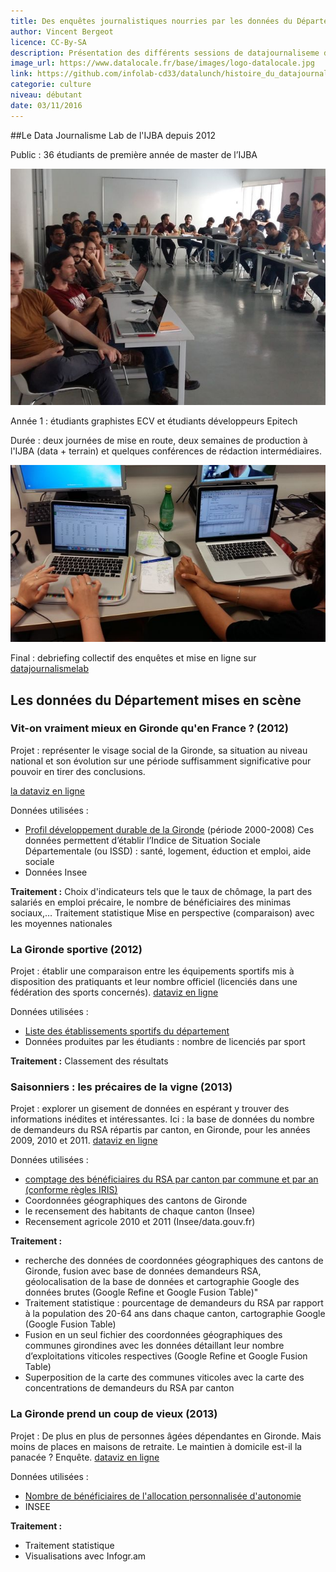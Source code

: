 ```yaml
---
title: Des enquêtes journalistiques nourries par les données du Département
author: Vincent Bergeot
licence: CC-By-SA
description: Présentation des différents sessions de datajournaliseme de l'IJBA.
image_url: https://www.datalocale.fr/base/images/logo-datalocale.jpg
link: https://github.com/infolab-cd33/datalunch/histoire_du_datajournalismelab.md
categorie: culture
niveau: débutant
date: 03/11/2016
---
```

##Le Data Journalisme Lab de l'IJBA depuis 2012

Public : 36 étudiants de première année de master de l’IJBA

![debriefing collectif.jpg](./img/datajournalismlab/debriefing_collectif.jpg)

Année 1 : étudiants graphistes ECV et étudiants développeurs Epitech

Durée : deux journées de mise en route, deux semaines de production à l'IJBA (data + terrain) et quelques conférences de rédaction intermédiaires.

![Production 1](./img/datajournalismlab/production1.jpg)

Final : debriefing collectif des enquêtes et mise en ligne sur [datajournalismelab](http://www.datajournalismelab.fr)

## Les données du Département mises en scène

### Vit-on vraiment mieux en Gironde qu'en France ? (2012)

Projet : représenter le visage social de la Gironde, sa situation au niveau national et son évolution sur une période suffisamment significative pour pouvoir en tirer des conclusions.

[la dataviz en ligne](http://www.2012.datajournalismelab.fr/wp-content/uploads/visagesocialgironde/index.html)

Données utilisées :
- [Profil développement durable de la Gironde](http://catalogue.datalocale.fr/dataset/indicesdd-agenda21-cg33) (période 2000-2008)
Ces données permettent d’établir  l’Indice de Situation Sociale Départementale (ou ISSD) : santé, logement, éduction et emploi, aide sociale
- Données Insee

**Traitement :**
Choix d'indicateurs tels que le taux de chômage, la part des salariés en emploi précaire, le nombre de bénéficiaires des minimas sociaux,…
Traitement statistique
Mise en perspective (comparaison) avec les moyennes nationales

### La Gironde sportive (2012)

Projet : établir une comparaison entre les équipements sportifs mis à disposition des pratiquants et leur nombre officiel (licenciés dans une fédération des sports concernés).
[dataviz en ligne](http://www.2012.datajournalismelab.fr/wp-content/uploads/equipementsportifs/index.html)

Données utilisées :
- [Liste des établissements sportifs du département](http://datalocale.fr/dataset/liste-equipements_sportifs-cg33)
- Données produites par les étudiants : nombre de licenciés par sport

**Traitement :**
Classement des résultats

### Saisonniers : les précaires de la vigne (2013)

Projet : explorer un gisement de données en espérant y trouver des informations inédites et intéressantes. Ici : la base de données du nombre de demandeurs du RSA répartis par canton, en Gironde, pour les années 2009, 2010 et 2011.
[dataviz en ligne](http://www.2013.datajournalismelab.fr/saisonniers-les-precaires-de-la-vigne/)

Données utilisées :
- [comptage des bénéficiaires du RSA par canton par commune et par an (conforme règles IRIS)](http://datalocale.fr/dataset/liste-benef-rsa)
- Coordonnées géographiques des cantons de Gironde
- le recensement des habitants de chaque canton (Insee)
- Recensement agricole 2010 et 2011 (Insee/data.gouv.fr)

**Traitement :**
- recherche des données de coordonnées géographiques des cantons de Gironde, fusion avec base de données demandeurs RSA, géolocalisation de la base de données et cartographie Google des données brutes (Google Refine et Google Fusion Table)"
- Traitement statistique : pourcentage de demandeurs du RSA par rapport à la population des 20-64 ans dans chaque canton, cartographie Google (Google Fusion Table)
- Fusion en un seul fichier des coordonnées géographiques des communes girondines avec les données détaillant leur nombre d’exploitations viticoles respectives (Google Refine et Google Fusion Table)
- Superposition de la carte des communes viticoles avec la carte des concentrations de demandeurs du RSA par canton

### La Gironde prend un coup de vieux (2013)

Projet : De plus en plus de personnes âgées dépendantes en Gironde. Mais moins de places en maisons de retraite. Le maintien à domicile est-il la panacée ? Enquête.
[dataviz en ligne](http://www.2013.datajournalismelab.fr/la-gironde-prend-un-coup-de-vieux/)

Données utilisées :
- [Nombre de bénéficiaires de l'allocation personnalisée d'autonomie](http://catalogue.datalocale.fr/dataset/liste-benef-apa)
- INSEE

**Traitement :**
- Traitement statistique
- Visualisations avec Infogr.am
